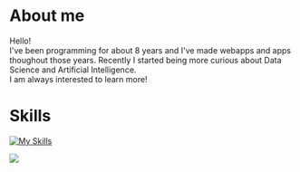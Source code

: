 # About me

Hello!<br>I've been programming for about 8 years and I've made webapps and apps thoughout those years.
Recently I started being more curious about Data Science and Artificial Intelligence.<br>
I am always interested to learn more!<br>

# Skills

[![My Skills](https://skillicons.dev/icons?i=c,cs,css,docker,html,java,js,mysql,php,py)](https://skillicons.dev)

![](https://img.shields.io/static/v1?label=Profile+views&message=1234567890&color=blue)
